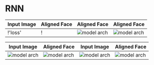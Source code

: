 # RNN

Input Image | Aligned Face | Aligned Face | Aligned Face  |
--- | --- | --- | --- |
!'loss' | ! | ![model arch](output/friends_2.jpg) | ![model arch](output/friends_1.jpg) |

Input Image | Aligned Face | Input Image | Aligned Face  |
--- | --- | --- | --- |
![model arch](input/trump.jpg) | ![model arch](output/trump_0.jpg) | ![model arch](input/scarlett-johansson.jpeg) | ![model arch](output/scarlett-johansson_0.jpg) |

